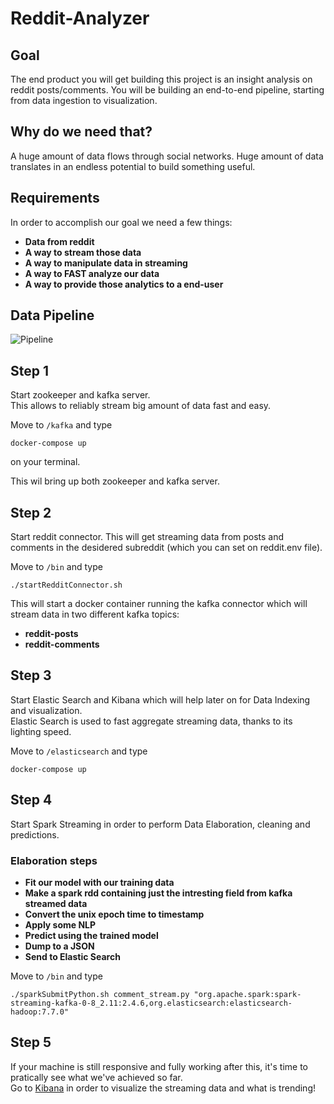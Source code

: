 # Reddit-Analyzer

## Goal

The end product you will get building this project is an insight analysis on reddit posts/comments.
You will be building an end-to-end pipeline, starting from data ingestion to visualization. 

## Why do we need that?

A huge amount of data flows through social networks. 
Huge amount of data translates in an endless potential to build something useful.

## Requirements
In order to accomplish our goal we need a few things:
* **Data from reddit** 
* **A way to stream those data**
* **A way to manipulate data in streaming**
* **A way to FAST analyze our data**
* **A way to provide those analytics to a end-user**

## Data Pipeline

![Pipeline]()

## Step 1

Start zookeeper and kafka server. <br/>This allows to reliably stream big amount of data fast and easy.

Move to ```/kafka``` and type  

```docker-compose up``` 

on your terminal.

This wil bring up both zookeeper and kafka server.

## Step 2

Start reddit connector. This will get streaming data from posts and comments in the desidered subreddit (which you can set on reddit.env file).

Move to ```/bin``` and type

```./startRedditConnector.sh```

This will start a docker container running the kafka connector which will stream data in two different kafka topics:
* **reddit-posts**
* **reddit-comments**

## Step 3 

Start Elastic Search and Kibana which will help later on for Data Indexing and visualization. <br/>
Elastic Search is used to fast aggregate streaming data, thanks to its lighting speed.

Move to ```/elasticsearch``` and type

```docker-compose up```

## Step 4

Start Spark Streaming in order to perform Data Elaboration, cleaning and predictions.

### Elaboration steps

* **Fit our model with our training data**
* **Make a spark rdd containing just the intresting field from kafka streamed data**
* **Convert the unix epoch time to timestamp**
* **Apply some NLP**
* **Predict using the trained model**
* **Dump to a JSON**
* **Send to Elastic Search**

Move to ```/bin``` and type

```./sparkSubmitPython.sh comment_stream.py "org.apache.spark:spark-streaming-kafka-0-8_2.11:2.4.6,org.elasticsearch:elasticsearch-hadoop:7.7.0"``` <br/>

## Step 5

If your machine is still responsive and fully working after this, it's time to pratically see what we've achieved so far. <br/>
Go to [Kibana](http://localhost:5061) in order to visualize the streaming data and what is trending!
